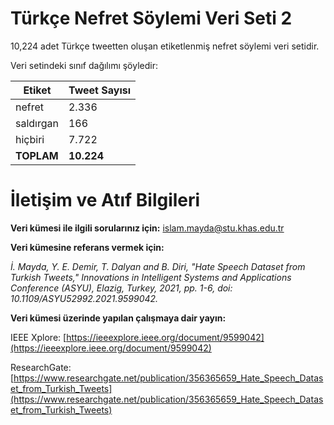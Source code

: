 # Türkçe Nefret Söylemi Veri Seti 2
10,224 adet Türkçe tweetten oluşan etiketlenmiş nefret söylemi veri setidir.

Veri setindeki sınıf dağılımı şöyledir:

| Etiket  | Tweet Sayısı |
| ------------- | ------------- |
| nefret   | 2.336  |
| saldırgan   | 166  |
| hiçbiri  | 7.722   |
| **TOPLAM**  | **10.224**  |

# İletişim ve Atıf Bilgileri

**Veri kümesi ile ilgili sorularınız için:** islam.mayda@stu.khas.edu.tr 

**Veri kümesine referans vermek için:**

*İ. Mayda, Y. E. Demir, T. Dalyan and B. Diri, "Hate Speech Dataset from Turkish Tweets," Innovations in Intelligent Systems and Applications Conference (ASYU), Elazig, Turkey, 2021, pp. 1-6, doi: 10.1109/ASYU52992.2021.9599042.*

**Veri kümesi üzerinde yapılan çalışmaya dair yayın:**

IEEE Xplore: [https://ieeexplore.ieee.org/document/9599042](https://ieeexplore.ieee.org/document/9599042)

ResearchGate: [https://www.researchgate.net/publication/356365659_Hate_Speech_Dataset_from_Turkish_Tweets](https://www.researchgate.net/publication/356365659_Hate_Speech_Dataset_from_Turkish_Tweets)


